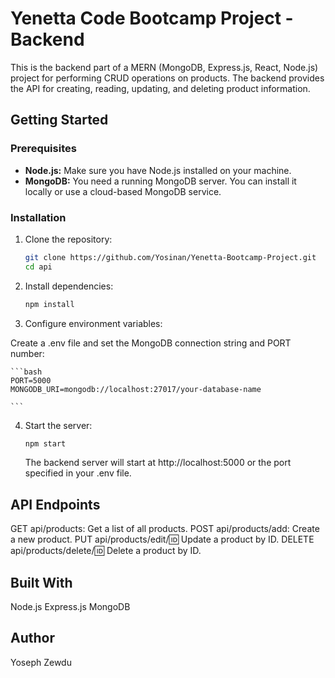 # Yenetta Code Bootcamp Project - Backend

This is the backend part of a MERN (MongoDB, Express.js, React, Node.js) project for performing CRUD operations on products. The backend provides the API for creating, reading, updating, and deleting product information.

## Getting Started

### Prerequisites

- **Node.js:** Make sure you have Node.js installed on your machine.
- **MongoDB:** You need a running MongoDB server. You can install it locally or use a cloud-based MongoDB service.

### Installation

1. Clone the repository:

   ```bash
   git clone https://github.com/Yosinan/Yenetta-Bootcamp-Project.git
   cd api

    ```
2. Install dependencies:

    ```bash
    npm install
    ```

3. Configure environment variables:

 Create a .env file and set the MongoDB connection string and PORT number:

    ```bash
    PORT=5000
    MONGODB_URI=mongodb://localhost:27017/your-database-name

    ```

4. Start the server:

    ```bash
    npm start

    ```

    The backend server will start at http://localhost:5000 or the port specified in your .env file.

## API Endpoints
GET api/products: Get a list of all products.
POST api/products/add: Create a new product.
PUT api/products/edit/:id: Update a product by ID.
DELETE api/products/delete/:id: Delete a product by ID.

## Built With
Node.js
Express.js
MongoDB


## Author
Yoseph Zewdu
